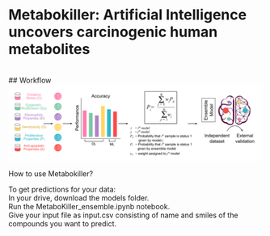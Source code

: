 # Metabokiller: Artificial Intelligence uncovers carcinogenic human metabolites

<br/>
## Workflow
<img src="Images/GH_Cover.png"> 

How to use Metabokiller?<!-- cover image -->

To get predictions for your data:
<br/>In your drive, download the models folder.
<br/>Run the MetaboKiller_ensemble.ipynb notebook.
<br/>Give your input file as input.csv consisting of name and smiles of the compounds you want to predict.
